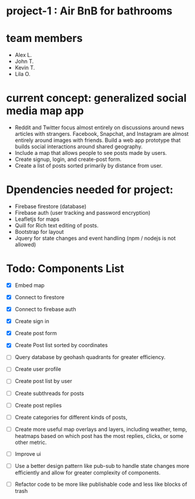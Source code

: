 
# project-1 : Air BnB for bathrooms


# team members
- Alex L.
- John T.
- Kevin T.
- Lila O.

# current concept: generalized social media map app
- Reddit and Twitter focus almost entirely on discussions around news articles with strangers.  Facebook, Snapchat, and Instagram are almost entirely around images with friends. Build a web app prototype that builds social interactions around shared geography.
- Include a map that allows people to see posts made by users. 
- Create signup, login, and create-post form.
- Create a list of posts sorted primarily by distance from user.

# Dpendencies needed for project:
- Firebase firestore (database)
- Firebase auth (user tracking and password encryption)
- Leafletjs for maps
- Quill for Rich text editing of posts.
- Bootstrap for layout
- Jquery for state changes and event handling (npm / nodejs is not allowed)


# Todo: Components List
- [x] Embed map

- [x] Connect to firestore

- [x] Connect to firebase auth

- [x] Create sign in

- [x] Create post form

- [x] Create Post list sorted by coordinates


- [ ] Query database by geohash quadrants for greater efficiency.

- [ ] Create user profile

- [ ] Create post list by user

- [ ] Create subthreads for posts

- [ ] Create post replies

- [ ] Create categories for different kinds of posts, 

- [ ] Create more useful map overlays and layers, including weather, temp, heatmaps based on which post has the most replies, clicks, or some other metric. 

- [ ] Improve ui

- [ ] Use a better design pattern like pub-sub to handle state changes more efficiently and allow for greater complexity of components.

- [ ] Refactor code to be more like publishable code and less like blocks of trash
